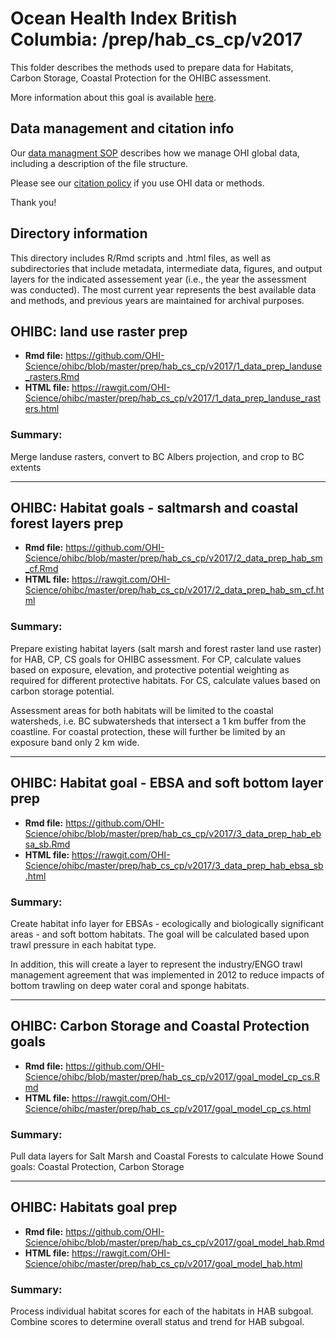 # Ocean Health Index British Columbia: /prep/hab_cs_cp/v2017

This folder describes the methods used to prepare data for Habitats, Carbon Storage, Coastal Protection for the OHIBC assessment.

More information about this goal is available [here](http://ohi-science.org/goals).

## Data management and citation info

Our [data managment SOP](https://rawgit.com/OHI-Science/ohiprep/master/src/dataOrganization_SOP.html) describes how we manage OHI global data, including a description of the file structure.

Please see our [citation policy](http://ohi-science.org/citation-policy/) if you use OHI data or methods.

Thank you!

## Directory information

This directory includes R/Rmd scripts and .html files, as well as subdirectories that include metadata, intermediate data, figures, and output layers for the indicated assessement year (i.e., the year the assessment was conducted).  The most current year represents the best available data and methods, and previous years are maintained for archival purposes.

## OHIBC: land use raster prep

* __Rmd file:__ https://github.com/OHI-Science/ohibc/blob/master/prep/hab_cs_cp/v2017/1_data_prep_landuse_rasters.Rmd 
* __HTML file:__ https://rawgit.com/OHI-Science/ohibc/master/prep/hab_cs_cp/v2017/1_data_prep_landuse_rasters.html

### Summary:

Merge landuse rasters, convert to BC Albers projection, and crop to BC extents

-----

## OHIBC: Habitat goals - saltmarsh and coastal forest layers prep

* __Rmd file:__ https://github.com/OHI-Science/ohibc/blob/master/prep/hab_cs_cp/v2017/2_data_prep_hab_sm_cf.Rmd 
* __HTML file:__ https://rawgit.com/OHI-Science/ohibc/master/prep/hab_cs_cp/v2017/2_data_prep_hab_sm_cf.html

### Summary:

Prepare existing habitat layers (salt marsh and forest raster land use raster) for HAB, CP, CS goals for OHIBC assessment.  For CP, calculate values based on exposure, elevation, and protective potential weighting as required for different protective habitats.  For CS, calculate values based on carbon storage potential.

Assessment areas for both habitats will be limited to the coastal watersheds, i.e. BC subwatersheds that intersect a 1 km buffer from the coastline.  For coastal protection, these will further be limited by an exposure band only 2 km wide.

-----

## OHIBC: Habitat goal - EBSA and soft bottom layer prep

* __Rmd file:__ https://github.com/OHI-Science/ohibc/blob/master/prep/hab_cs_cp/v2017/3_data_prep_hab_ebsa_sb.Rmd 
* __HTML file:__ https://rawgit.com/OHI-Science/ohibc/master/prep/hab_cs_cp/v2017/3_data_prep_hab_ebsa_sb.html

### Summary:

Create habitat info layer for EBSAs - ecologically and biologically significant areas - and soft bottom habitats.  The goal will be calculated based upon trawl pressure in each habitat type.

In addition, this will create a layer to represent the industry/ENGO trawl management agreement that was implemented in 2012 to reduce impacts of bottom trawling on deep water coral and sponge habitats.

-----

## OHIBC: Carbon Storage and Coastal Protection goals

* __Rmd file:__ https://github.com/OHI-Science/ohibc/blob/master/prep/hab_cs_cp/v2017/goal_model_cp_cs.Rmd 
* __HTML file:__ https://rawgit.com/OHI-Science/ohibc/master/prep/hab_cs_cp/v2017/goal_model_cp_cs.html

### Summary:

Pull data layers for Salt Marsh and Coastal Forests to calculate Howe Sound goals: Coastal Protection, Carbon Storage

-----

## OHIBC: Habitats goal prep

* __Rmd file:__ https://github.com/OHI-Science/ohibc/blob/master/prep/hab_cs_cp/v2017/goal_model_hab.Rmd 
* __HTML file:__ https://rawgit.com/OHI-Science/ohibc/master/prep/hab_cs_cp/v2017/goal_model_hab.html

### Summary:

Process individual habitat scores for each of the habitats in HAB subgoal.  Combine scores to determine overall status and trend for HAB subgoal.


